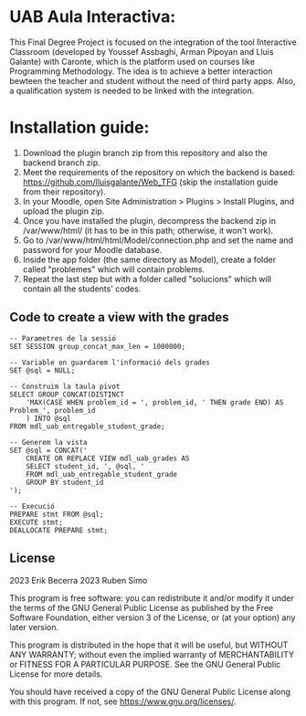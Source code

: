 # UAB Aula Interactiva:

This Final Degree Project is focused on the integration of the tool  ̈Interactive Classroom
(developed by Youssef Assbaghi, Arman Pipoyan and Lluis Galante) with Caronte, which is the 
platform used on courses like Programming Methodology. The idea is to achieve a better 
interaction bewteen the teacher and student without the need of third party apps.
Also, a qualification system is needed to be linked with the integration.


# Installation guide:

1. Download the plugin branch zip from this repository and also the backend branch zip.
2. Meet the requirements of the repository on which the backend is based: https://github.com/lluisgalante/Web_TFG (skip the installation guide from their repository).
3. In your Moodle, open Site Administration > Plugins > Install Plugins, and upload the plugin zip.
4. Once you have installed the plugin, decompress the backend zip in /var/www/html/ (it has to be in this path; otherwise, it won't work).
5. Go to /var/www/html/html/Model/connection.php and set the name and password for your Moodle database.
6. Inside the app folder (the same directory as Model), create a folder called "problemes" which will contain problems.
7. Repeat the last step but with a folder called "solucions" which will contain all the students' codes.

## Code to create a view with the grades ##
    -- Parametres de la sessió
    SET SESSION group_concat_max_len = 1000000;
    
    -- Variable on guardarem l'informació dels grades
    SET @sql = NULL;
    
    -- Construim la taula pivot
    SELECT GROUP_CONCAT(DISTINCT
        'MAX(CASE WHEN problem_id = ', problem_id, ' THEN grade END) AS Problem_', problem_id
        ) INTO @sql
    FROM mdl_uab_entregable_student_grade;
    
    -- Generem la vista
    SET @sql = CONCAT('
        CREATE OR REPLACE VIEW mdl_uab_grades AS
        SELECT student_id, ', @sql, '
        FROM mdl_uab_entregable_student_grade
        GROUP BY student_id
    ');
    
    -- Execució
    PREPARE stmt FROM @sql;
    EXECUTE stmt;
    DEALLOCATE PREPARE stmt;

## License ##

2023 Erik Becerra
2023 Ruben Simo

This program is free software: you can redistribute it and/or modify it under
the terms of the GNU General Public License as published by the Free Software
Foundation, either version 3 of the License, or (at your option) any later
version.

This program is distributed in the hope that it will be useful, but WITHOUT ANY
WARRANTY; without even the implied warranty of MERCHANTABILITY or FITNESS FOR A
PARTICULAR PURPOSE.  See the GNU General Public License for more details.

You should have received a copy of the GNU General Public License along with
this program.  If not, see <https://www.gnu.org/licenses/>.


